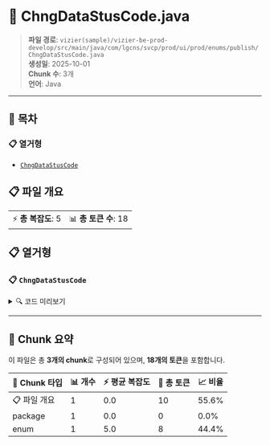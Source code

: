# 📄 ChngDataStusCode.java

> **파일 경로**: `vizier(sample)/vizier-be-prod-develop/src/main/java/com/lgcns/svcp/prod/ui/prod/enums/publish/ChngDataStusCode.java`  
> **생성일**: 2025-10-01  
> **Chunk 수**: 3개  
> **언어**: Java
---

## 📑 목차

### 📋 열거형
- [`ChngDataStusCode`](#enum-chngdatastuscode)


## 📋 파일 개요

| | |
|--|--|
| ⚡ **총 복잡도**: 5 | 📊 **총 토큰 수**: 18 |





## 📋 열거형

### <a id="enum-chngdatastuscode"></a>📋 `ChngDataStusCode`


<details>
<summary>🔍 코드 미리보기</summary>

```java
public enum ChngDataStusCode {
	SAVED,
	PACKED,
	PUBLISH;
}...
```

**Chunk 정보**
- 🆔 **ID**: `79067e7770a8`
- 📍 **라인**: 3-3

</details>

---



## 🧩 Chunk 요약

이 파일은 총 **3개의 chunk**로 구성되어 있으며, **18개의 토큰**을 포함합니다.

| 🧩 Chunk 타입 | 📊 개수 | ⚡ 평균 복잡도 | 📝 총 토큰 | 📈 비율 |
|---------------|--------|-------------|----------|--------|
| 📋 파일 개요 | 1 | 0.0 | 10 | 55.6% |
| package | 1 | 0.0 | 0 | 0.0% |
| enum | 1 | 5.0 | 8 | 44.4% |

